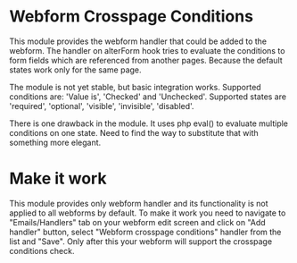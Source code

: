 # Webform Crosspage Conditions

This module provides the webform handler that could be added to the webform. The handler on alterForm hook tries 
to evaluate the conditions to form fields which are referenced from another pages. Because the default states work
only for the same page.

The module is not yet stable, but basic integration works. Supported conditions are: 'Value is', 'Checked' and 'Unchecked'.
Supported states are 'required', 'optional', 'visible', 'invisible', 'disabled'.

There is one drawback in the module. It uses php eval() to evaluate multiple conditions on one state. Need to find the 
way to substitute that with something more elegant.

# Make it work

This module provides only webform handler and its functionality is not applied to all webforms by default. To make it work you need to navigate to "Emails/Handlers" tab on your webform edit screen and click on "Add handler" button, select "Webform crosspage conditions" handler from the list and "Save". Only after this your webform will support the crosspage conditions check.
